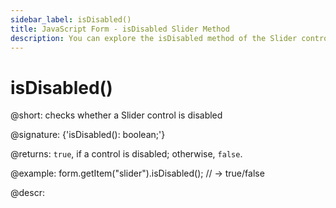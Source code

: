 ```yaml
---
sidebar_label: isDisabled()
title: JavaScript Form - isDisabled Slider Method 
description: You can explore the isDisabled method of the Slider control of Form in the documentation of the DHTMLX JavaScript UI library. Browse developer guides and API reference, try out code examples and live demos, and download a free 30-day evaluation version of DHTMLX Suite.
---
```


# isDisabled()

@short: checks whether a Slider control is disabled

@signature: {'isDisabled(): boolean;'}

@returns:
`true`, if a control is disabled; otherwise, `false`.

@example:
form.getItem("slider").isDisabled(); 
// -> true/false

@descr:
